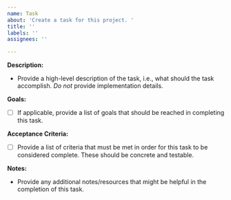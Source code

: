 ```yaml
---
name: Task
about: 'Create a task for this project. '
title: ''
labels: ''
assignees: ''

---
```


**Description:**
- Provide a high-level description of the task, i.e., what should the task accomplish. *Do not* provide implementation details.

**Goals:**
- [ ] If applicable, provide a list of goals that should be reached in completing this task.

**Acceptance Criteria:**
- [ ] Provide a list of criteria that must be met in order for this task to be considered complete. These should be concrete and testable.

**Notes:**
- Provide any additional notes/resources that might be helpful in the completion of this task.

